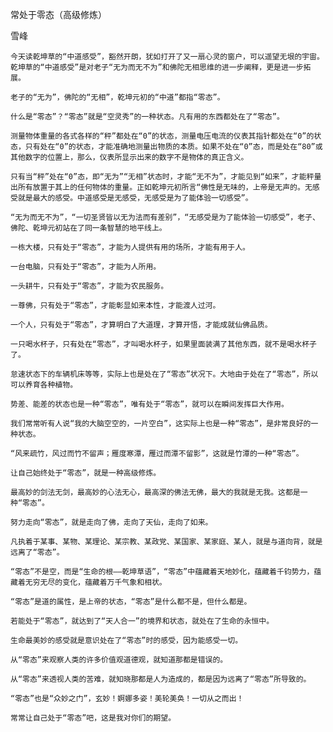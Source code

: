 常处于零态（高级修炼）

雪峰


    今天读乾坤草的“中道感受”，豁然开朗，犹如打开了又一扇心灵的窗户，可以遥望无垠的宇宙。乾坤草的“中道感受”是对老子“无为而无不为”和佛陀无相思维的进一步阐释，更是进一步拓展。

    老子的“无为”，佛陀的“无相”，乾坤元初的“中道”都指“零态”。

    什么是“零态”？“零态”就是“空灵秀”的一种状态。凡有用的东西都处在了“零态”。

    测量物体重量的各式各样的“秤”都处在“0”的状态，测量电压电流的仪表其指针都处在“0”的状态，只有处在“0”的状态，才能准确地测量出物质的本质。如果不处在“0”态，而是处在“80”或其他数字的位置上，那么，仪表所显示出来的数字不是物体的真正含义。

    只有当“秤”处在“0”态，即“无为”“无相”状态时，才能“无不为”，才能见到“如来”，才能秤量出所有放置于其上的任何物体的重量。正如乾坤元初所言“佛性是无味的，上帝是无声的。无感受就是最大的感受。中道感受是无感受，无感受是为了能体验一切感受”。

    “无为而无不为”，“一切圣贤皆以无为法而有差别”，“无感受是为了能体验一切感受”，老子、佛陀、乾坤元初站在了同一条智慧的地平线上。

    一栋大楼，只有处于“零态”，才能为人提供有用的场所，才能有用于人。

    一台电脑，只有处于“零态”，才能为人所用。

    一头耕牛，只有处于“零态”，才能为农民服务。

    一尊佛，只有处于“零态”，才能彰显如来本性，才能渡人过河。

    一个人，只有处于“零态”，才算明白了大道理，才算开悟，才能成就仙佛品质。

    一只喝水杯子，只有处在“零态”，才叫喝水杯子，如果里面装满了其他东西，就不是喝水杯子了。

    怠速状态下的车辆机床等等，实际上也是处在了“零态”状况下。大地由于处在了“零态”，所以可以养育各种植物。

    势差、能差的状态也是一种“零态”，唯有处于“零态”，就可以在瞬间发挥巨大作用。

    我们常常听有人说“我的大脑空空的，一片空白”，这实际上也是一种“零态”，是非常良好的一种状态。

    “风来疏竹，风过而竹不留声；雁度寒潭，雁过而潭不留影”，这就是竹潭的一种“零态”。

    让自己始终处于“零态”，就是一种高级修炼。

    最高妙的剑法无剑，最高妙的心法无心，最高深的佛法无佛，最大的我就是无我。这都是一种“零态”。

    努力走向“零态”，就是走向了佛，走向了天仙，走向了如来。

    凡执着于某事、某物、某理论、某宗教、某政党、某国家、某家庭、某人，就是与道向背，就是远离了“零态”。

    “零态”不是空，而是“生命的根——乾坤草语”，“零态”中蕴藏着天地妙化，蕴藏着千钧势力，蕴藏着无穷无尽的变化，蕴藏着万千气象和相状。

    “零态”是道的属性，是上帝的状态，“零态”是什么都不是，但什么都是。

    若能处于“零态”，就达到了“天人合一”的境界和状态，就处在了生命的永恒中。

    生命最美妙的感受就是意识处在了“零态”时的感受，因为能感受一切。

    从“零态”来观察人类的许多价值观道德观，就知道那都是错误的。

    从“零态”来透视人类的苦难，就知晓那都是人为造成的，都是因为远离了“零态”所导致的。

    “零态”也是“众妙之门”，玄妙！婀娜多姿！美轮美奂！一切从之而出！

    常常让自己处于“零态”吧，这是我对你们的期望。




